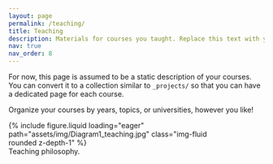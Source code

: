 ```yaml
---
layout: page
permalink: /teaching/
title: Teaching
description: Materials for courses you taught. Replace this text with your description.
nav: true
nav_order: 8
---
```


For now, this page is assumed to be a static description of your courses. You can convert it to a collection similar to `_projects/` so that you can have a dedicated page for each course.

Organize your courses by years, topics, or universities, however you like!

<div class="container">
    <div class="row justify-content-center mt-3">
        <div class="col mt-3 mt-md-0 d-flex justify-content-center">
            <div style="width: 80%;"> <!-- Container div to control width -->
                {% include figure.liquid loading="eager" path="assets/img/Diagram1_teaching.jpg" class="img-fluid rounded z-depth-1" %}
            </div>
        </div>
    </div>
    <div class="caption text-center">
        Teaching philosophy.
    </div>
</div>
